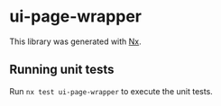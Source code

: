 # ui-page-wrapper

This library was generated with [Nx](https://nx.dev).

## Running unit tests

Run `nx test ui-page-wrapper` to execute the unit tests.
